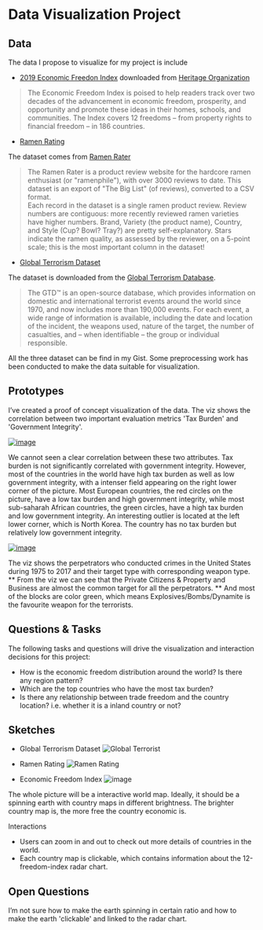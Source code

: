 # Data Visualization Project

## Data

The data I propose to visualize for my project is include

* [2019 Economic Freedon Index](https://gist.github.com/hotdoujiang/addd4f2369f3457e5a09a8b89942941b) downloaded from [Heritage Organization](https://www.heritage.org/index/about)

>The Economic Freedom Index is poised to help readers track over two decades of the advancement in economic freedom, prosperity, and opportunity and promote these ideas in their homes, schools, and communities. The Index covers 12 freedoms – from property rights to financial freedom – in 186 countries. <br>


* [Ramen Rating](https://gist.github.com/hotdoujiang/41d6a5c41b9975ac55a720bd46fd6392)

The dataset comes from [Ramen Rater](https://www.theramenrater.com/)

>The Ramen Rater is a product review website for the hardcore ramen enthusiast (or "ramenphile"), with over 3000 reviews to date. This dataset is an export of "The Big List" (of reviews), converted to a CSV format. <br>
Each record in the dataset is a single ramen product review. Review numbers are contiguous: more recently reviewed ramen varieties have higher numbers. Brand, Variety (the product name), Country, and Style (Cup? Bowl? Tray?) are pretty self-explanatory. Stars indicate the ramen quality, as assessed by the reviewer, on a 5-point scale; this is the most important column in the dataset!


* [Global Terrorism Dataset](https://gist.github.com/hotdoujiang/e6064faca930a996230aa4dc3ccd8db0)

The dataset is downloaded from the [Global Terrorism Database](https://www.start.umd.edu/gtd/).

>The GTD™ is an open-source database, which provides information on domestic and international terrorist events around the world since 1970, and now includes more than 190,000 events. For each event, a wide range of information is available, including the date and location of the incident, the weapons used, nature of the target, the number of casualties, and – when identifiable – the group or individual responsible.

All the three dataset can be find in my Gist. Some preprocessing work has been conducted to make the data suitable for visualization.

## Prototypes

I’ve created a proof of concept visualization of the data. The viz shows the correlation between two important evaluation metrics 'Tax Burden' and 'Government Integrity'.

[![image](https://user-images.githubusercontent.com/42425096/67602911-a7b56d80-f745-11e9-9222-56a999340eb0.png)](https://beta.vizhub.com/hotdoujiang/4f0bcd5520b74d5a8d8d88bd88bd2f24)

We cannot seen a clear correlation between these two attributes. Tax burden is not significantly correlated with government integrity.
However, most of the countries in the world have high tax burden as well as low government integrity, with a intenser field appearing on the right lower corner of the picture.
Most European countries, the red circles on the picture, have a low tax burden and high government integrity, while most sub-saharah African countries, the green circles, have a high tax burden and low government integrity.
An interesting outlier is located at the left lower corner, which is North Korea. The country has no tax burden but relatively low government integrity.

[![image](https://user-images.githubusercontent.com/42425096/68317625-757f0680-0089-11ea-9c8b-670462d6b8a5.png)](https://beta.vizhub.com/hotdoujiang/b4d211ecb917438cae29e5277c6a565f?edit=files&file=README.md)

The viz shows the perpetrators who conducted crimes in the United States during 1975 to 2017 and their target type with corresponding weapon type.
** From the viz we can see that the Private Citizens & Property and Business are almost the common target for all the perpetrators.
** And most of the blocks are color green, which means Explosives/Bombs/Dynamite is the favourite weapon for the terrorists.

## Questions & Tasks

The following tasks and questions will drive the visualization and interaction decisions for this project:

* How is the economic freedom distribution around the world? Is there any region pattern?
* Which are the top countries who have the most tax burden?
* Is there any relationship between trade freedom and the country location? i.e. whether it is a inland country or not?

## Sketches

* Global Terrorism Dataset
![Global Terrorist](https://user-images.githubusercontent.com/42425096/68318084-343b2680-008a-11ea-9292-ac5d408c8c88.jpg)

* Ramen Rating
![Ramen Rating](https://user-images.githubusercontent.com/42425096/68317903-e9211380-0089-11ea-93a2-c92f3518a14d.jpg)

* Economic Freedom Index
![image](https://user-images.githubusercontent.com/42425096/67602655-1a721900-f745-11e9-91da-35e3ddbbd39a.jpg)

The whole picture will be a interactive world map. Ideally, it should be a spinning earth with country maps in different brightness. The brighter country map is, the more free the country economic is.

Interactions
* Users can zoom in and out to check out more details of countries in the world.
* Each country map is clickable, which contains information about the 12-freedom-index radar chart.


## Open Questions

I’m not sure how to make the earth spinning in certain ratio and how to make the earth 'clickable' and linked to the radar chart.


